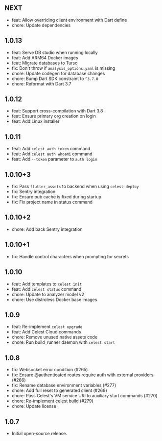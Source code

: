 ## NEXT

- feat: Allow overriding client environment with Dart define
- chore: Update dependencies

## 1.0.13

- feat: Serve DB studio when running locally
- feat: Add ARM64 Docker images
- feat: Migrate databases to Turso
- fix: Don't throw if `analysis_options.yaml` is missing
- chore: Update codegen for database changes
- chore: Bump Dart SDK constraint to `^3.7.0`
- chore: Reformat with Dart 3.7

## 1.0.12

- feat: Support cross-compilation with Dart 3.8
- feat: Ensure primary org creation on login
- feat: Add Linux installer

## 1.0.11

- feat: Add `celest auth token` command
- feat: Add `celest auth whoami` command
- feat: Add `--token` parameter to `auth login`

## 1.0.10+3

- fix: Pass `flutter_assets` to backend when using `celest deploy`
- fix: Sentry integration
- fix: Ensure pub cache is fixed during startup
- fix: Fix project name in status command

## 1.0.10+2

- chore: Add back Sentry integration

## 1.0.10+1

- fix: Handle control characters when prompting for secrets

## 1.0.10

- feat: Add templates to `celest init`
- feat: Add `celest status` command
- chore: Update to analyzer model v2
- chore: Use distroless Docker base images

## 1.0.9

- feat: Re-implement `celest upgrade`
- feat: Add Celest Cloud commands
- chore: Remove unused native assets code
- chore: Run build_runner daemon with `celest start`

## 1.0.8

- fix: Websocket error condition (#265)
- fix: Ensure @authenticated routes require auth with external providers (#266)
- fix: Rename database environment variables (#277)
- chore: Add full reset to generated client (#269)
- chore: Pass Celest's VM service URI to auxiliary start commands (#270)
- chore: Re-implement celest build (#279)
- chore: Update license

## 1.0.7

- Initial open-source release.
